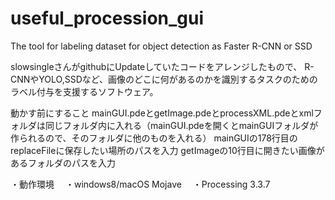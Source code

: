 # useful_procession_gui
The tool for labeling dataset for object detection as Faster R-CNN or SSD

slowsingleさんがgithubにUpdateしていたコードをアレンジしたもので、
R-CNNやYOLO,SSDなど、画像のどこに何があるのかを識別するタスクのためのラベル付与を支援するソフトウェア。

動かす前にすること
mainGUI.pdeとgetImage.pdeとprocessXML.pdeとxmlフォルダは同じフォルダ内に入れる（mainGUI.pdeを開くとmainGUIフォルダが作られるので、そのフォルダに他のものを入れる）
mainGUIの178行目のreplaceFileに保存したい場所のパスを入力
getImageの10行目に開きたい画像があるフォルダのパスを入力

・動作環境
　・windows8/macOS Mojave
　・Processing 3.3.7
